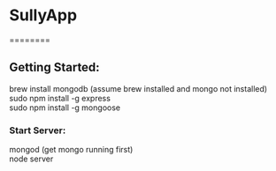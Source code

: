 # SullyApp
========
## Getting Started:  
brew install mongodb (assume brew installed and mongo not installed)  
sudo npm install -g express  
sudo npm install -g mongoose  

### Start Server:  
mongod (get mongo running first)  
node server  

